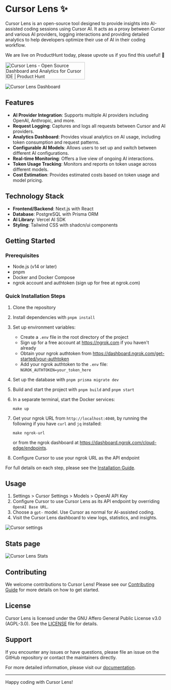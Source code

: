 # Cursor Lens ✨

Cursor Lens is an open-source tool designed to provide insights into AI-assisted coding sessions using Cursor AI. It acts as a proxy between Cursor and various AI providers, logging interactions and providing detailed analytics to help developers optimize their use of AI in their coding workflow.

We are live on ProductHunt today, please upvote us if you find this useful! 🙏

<a href="https://www.producthunt.com/posts/cursor-lens?embed=true&utm_source=badge-featured&utm_medium=badge&utm_souce=badge-cursor&#0045;lens" target="_blank"><img src="https://api.producthunt.com/widgets/embed-image/v1/featured.svg?post_id=480850&theme=neutral" alt="Cursor&#0032;Lens - Open&#0032;Source&#0032;Dashboard&#0032;and&#0032;Analytics&#0032;for&#0032;Cursor&#0032;IDE | Product Hunt" style="width: 250px; height: 54px;" width="250" height="54" /></a>

![Cursor Lens Dashboard](public/cl-dashboard.png)

## Features

- **AI Provider Integration**: Supports multiple AI providers including OpenAI, Anthropic, and more.
- **Request Logging**: Captures and logs all requests between Cursor and AI providers.
- **Analytics Dashboard**: Provides visual analytics on AI usage, including token consumption and request patterns.
- **Configurable AI Models**: Allows users to set up and switch between different AI configurations.
- **Real-time Monitoring**: Offers a live view of ongoing AI interactions.
- **Token Usage Tracking**: Monitors and reports on token usage across different models.
- **Cost Estimation**: Provides estimated costs based on token usage and model pricing.

## Technology Stack

- **Frontend/Backend**: Next.js with React
- **Database**: PostgreSQL with Prisma ORM
- **AI Library**: Vercel AI SDK
- **Styling**: Tailwind CSS with shadcn/ui components

## Getting Started

### Prerequisites

- Node.js (v14 or later)
- pnpm
- Docker and Docker Compose
- ngrok account and authtoken (sign up for free at ngrok.com)

### Quick Installation Steps

1. Clone the repository
2. Install dependencies with `pnpm install`
3. Set up environment variables:
   - Create a `.env` file in the root directory of the project
   - Sign up for a free account at <https://ngrok.com> if you haven't already
   - Obtain your ngrok authtoken from <https://dashboard.ngrok.com/get-started/your-authtoken>
   - Add your ngrok authtoken to the `.env` file: `NGROK_AUTHTOKEN=your_token_here`
4. Set up the database with `pnpm prisma migrate dev`
5. Build and start the project with `pnpm build` and `pnpm start`
6. In a separate terminal, start the Docker services:

   ```
   make up
   ```

7. Get your ngrok URL from `http://localhost:4040`, by running the following if you have `curl` and `jq` installed:

   ```
   make ngrok-url
   ```

   or from the ngrok dashboard at <https://dashboard.ngrok.com/cloud-edge/endpoints>.

8. Configure Cursor to use your ngrok URL as the API endpoint

For full details on each step, please see the [Installation Guide](https://www.cursorlens.com/docs/getting-started/installation).

## Usage

1. Settings > Cursor Settings > Models > OpenAI API Key
2. Configure Cursor to use Cursor Lens as its API endpoint by overriding `OpenAI Base URL`.
3. Choose a `gpt-` model. Use Cursor as normal for AI-assisted coding.
4. Visit the Cursor Lens dashboard to view logs, statistics, and insights.

![Cursor settings](public/cl-settings.png)

## Stats page

![Cursor Lens Stats](public/cl-stats.png)

## Contributing

We welcome contributions to Cursor Lens! Please see our [Contributing Guide](CONTRIBUTING.md) for more details on how to get started.

## License

Cursor Lens is licensed under the GNU Affero General Public License v3.0 (AGPL-3.0). See the [LICENSE](LICENSE) file for details.

## Support

If you encounter any issues or have questions, please file an issue on the GitHub repository or contact the maintainers directly.

For more detailed information, please visit our [documentation](https://www.cursorlens.com/docs/project/introduction).

---

Happy coding with Cursor Lens!
